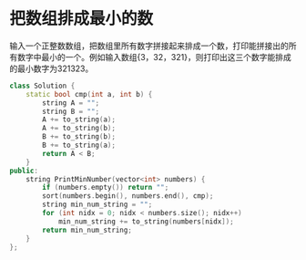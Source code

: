 # 把数组排成最小的数

输入一个正整数数组，把数组里所有数字拼接起来排成一个数，打印能拼接出的所有数字中最小的一个。例如输入数组{3，32，321}，则打印出这三个数字能排成的最小数字为321323。

```cpp
class Solution {
    static bool cmp(int a, int b) {
        string A = "";
        string B = "";
        A += to_string(a);
        A += to_string(b);
        B += to_string(b);
        B += to_string(a);
        return A < B;
    }
public:
    string PrintMinNumber(vector<int> numbers) {
        if (numbers.empty()) return "";
        sort(numbers.begin(), numbers.end(), cmp);
        string min_num_string = "";
        for (int nidx = 0; nidx < numbers.size(); nidx++)
            min_num_string += to_string(numbers[nidx]);
        return min_num_string;
    }
};
```
